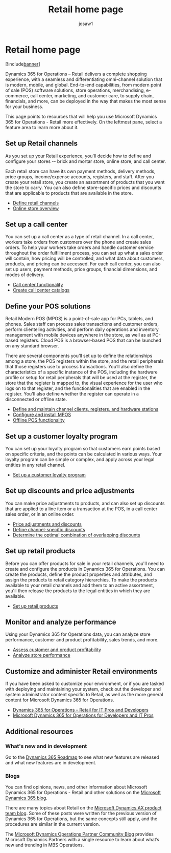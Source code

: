 ﻿---
# required metadata

title: Retail home page
description: Home page for Dynamics 365 for Operations – Retail
author: josaw1
manager: AnnBe
ms.date: 04/04/2017
ms.topic: index-page
ms.prod: 
ms.service: Dynamics365Operations
ms.technology: 

# optional metadata

# ms.search.form: 
# ROBOTS: 
audience: Application User
# ms.devlang: 
# ms.reviewer: josaw
ms.search.scope: Operations, Core
# ms.tgt_pltfrm: 
ms.custom: 
ms.assetid: ed0f77f7-3609-4330-bebd-ca3134575216
ms.search.region: global
ms.search.industry: Retail
ms.author: josaw
ms.search.validFrom: 2016-11-30
ms.dyn365.ops.version: Version 1611

---

# Retail home page

[!include[banner](includes/banner.md)]

Dynamics 365 for Operations – Retail delivers a complete shopping experience, with a seamless and differentiating omni-channel solution that is modern, mobile, and global. End-to-end capabilities, from modern point of sale (POS) software solutions, store operations, merchandising, e-commerce, call center, marketing, and customer care, to supply chain, financials, and more, can be deployed in the way that makes the most sense for your business.

This page points to resources that will help you use Microsoft Dynamics 365 for Operations - Retail more effectively. On the leftmost pane, select a feature area to learn more about it. 

## Set up Retail channels
As you set up your Retail experience, you'll decide how to define and configure your stores -- brick and mortar store, online store, and call center. 

Each retail store can have its own payment methods, delivery methods, price groups, income/expense accounts, registers, and staff. After you create your retail store, you create an assortment of products that you want the store to carry. You can also define store-specific prices and discounts that are applicable to products that are available in the store.

-   [Define retail channels](define-maintain-retail-channels.md)
-   [Online store overview](online-stores.md)

## Set up a call center
You can set up a call center as a type of retail channel. In a call center, workers take orders from customers over the phone and create sales orders. To help your workers take orders and handle customer service throughout the order fulfillment process, you can set up what a sales order will contain, how pricing will be controlled, and what data about customers, products, and pricing can be accessed. For each call center, you can also set up users, payment methods, price groups, financial dimensions, and modes of delivery.

-   [Call center functionality](call-center-functionality.md)
-   [Create call center catalogs](create-call-center-catalogs.md)

## Define your POS solutions
Retail Modern POS (MPOS) is a point-of-sale app for PCs, tablets, and phones. Sales staff can process sales transactions and customer orders, perform clienteling activities, and perform daily operations and inventory management with mobile devices anywhere in the store, as well as at PC-based registers. Cloud POS is a browser-based POS that can be launched on any standard browser. 

There are several components you’ll set up to define the relationships among a store, the POS registers within the store, and the retail peripherals that those registers use to process transactions. You’ll also define the characteristics of a specific instance of the POS, including the hardware profile or setup for retail peripherals that will be used at the register, the store that the register is mapped to, the visual experience for the user who logs on to that register, and the functionalities that are enabled in the register. You'll also define whether the register can operate in a disconnected or offline state.

-   [Define and maintain channel clients, registers, and hardware stations](define-maintain-channel-clients-registers-hw-stations.md)
-   [Configure and install MPOS](retail-modern-pos-device-activation.md)
-   [Offline POS functionality](pos-offline-functionality.md)

## Set up a customer loyalty program
You can set up your loyalty program so that customers earn points based on specific criteria, and the points can be calculated in various ways. Your loyalty program can be simple or complex, and apply across your legal entities in any retail channel.
-   [Set up a customer loyalty program](set-up-customer-loyalty-program.md)

## Set up discounts and price adjustments
You can make price adjustments to products, and can also set up discounts that are applied to a line item or a transaction at the POS, in a call center sales order, or in an online order. 
-   [Price adjustments and discounts](price-adjustments-discounts.md)
-   [Define channel-specific discounts](define-channel-specific-discounts.md)
-   [Determine the optimal combination of overlapping discounts](optimal-combination-overlapping-discounts.md)

## Set up retail products
Before you can offer products for sale in your retail channels, you'll need to create and configure the products in Dynamics 365 for Operations. You can create the products, define the product properties and attributes, and assign the products to retail category hierarchies. To make the products available to your retail channels and add them to an active assortment, you'll then release the products to the legal entities in which they are available.
-   [Set up retail products](set-up-retail-products.md)

## Monitor and analyze performance
Using your Dynamics 365 for Operations data, you can analyze store performance, customer and product profitability, sales trends, and more.
-   [Assess customer and product profitability](assess-customer-product-profitability.md)
-   [Analyze store performance](store-performance-information.md)

## Customize and administer Retail environments
If you have been asked to customize your environment, or if you are tasked with deploying and maintaining your system, check out the developer and system administrator content specific to Retail, as well as the more general content for Microsoft Dynamics 365 for Operations. 
-   [Dynamics 365 for Operations - Retail for IT Pros and Developers](dev-itpro/dev-retail-home-page.md)
-   [Microsoft Dynamics 365 for Operations for Developers and IT Pros](/dynamics365/operations/dev-itpro/dev-tools/developer-home-page)

## Additional resources
### What's new and in development
Go to the <a href="https://roadmap.dynamics.com/">Dynamics 365 Roadmap</a> to see what new features are released and what new features are in development. 

### Blogs
You can find opinions, news, and other information about Microsoft Dynamics 365 for Operations - Retail and other solutions on the <a href="https://community.dynamics.com/b/msftdynamicsblog">Microsoft Dynamics 365 blog</a>.

There are many topics about Retail on the <a href="https://blogs.msdn.microsoft.com/dax/">Microsoft Dynamics AX product team blog</a>. Some of these posts were written for the previous version of Dynamics 365 for Operations, but the same concepts still apply, and the procedures are similar in the current version.

The <a href="https://community.dynamics.com/partner/b/operationspartnercommunityblog">Microsoft Dynamics Operations Partner Community Blog</a> provides Microsoft Dynamics Partners with a single resource to learn about what’s new and trending in MBS Operations.


